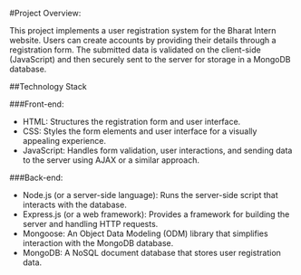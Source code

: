 #Project Overview:

This project implements a user registration system for the Bharat Intern website. Users can create accounts by providing their details
through a registration form. The submitted data is validated on the client-side (JavaScript) and then securely sent to the server for 
storage in a MongoDB database.

##Technology Stack

###Front-end:
- HTML: Structures the registration form and user interface.
- CSS: Styles the form elements and user interface for a visually appealing experience.
- JavaScript: Handles form validation, user interactions, and sending data to the server using AJAX or a similar approach.


###Back-end:
- Node.js (or a server-side language): Runs the server-side script that interacts with the database.
- Express.js (or a web framework): Provides a framework for building the server and handling HTTP requests.
- Mongoose: An Object Data Modeling (ODM) library that simplifies interaction with the MongoDB database.
- MongoDB: A NoSQL document database that stores user registration data.
